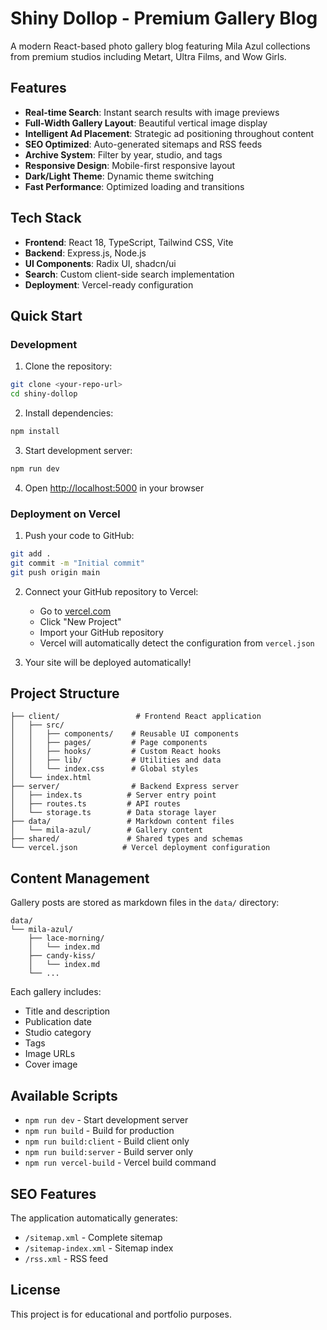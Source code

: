 # Shiny Dollop - Premium Gallery Blog

A modern React-based photo gallery blog featuring Mila Azul collections from premium studios including Metart, Ultra Films, and Wow Girls.

## Features

- **Real-time Search**: Instant search results with image previews
- **Full-Width Gallery Layout**: Beautiful vertical image display
- **Intelligent Ad Placement**: Strategic ad positioning throughout content
- **SEO Optimized**: Auto-generated sitemaps and RSS feeds
- **Archive System**: Filter by year, studio, and tags
- **Responsive Design**: Mobile-first responsive layout
- **Dark/Light Theme**: Dynamic theme switching
- **Fast Performance**: Optimized loading and transitions

## Tech Stack

- **Frontend**: React 18, TypeScript, Tailwind CSS, Vite
- **Backend**: Express.js, Node.js
- **UI Components**: Radix UI, shadcn/ui
- **Search**: Custom client-side search implementation
- **Deployment**: Vercel-ready configuration

## Quick Start

### Development

1. Clone the repository:
```bash
git clone <your-repo-url>
cd shiny-dollop
```

2. Install dependencies:
```bash
npm install
```

3. Start development server:
```bash
npm run dev
```

4. Open [http://localhost:5000](http://localhost:5000) in your browser

### Deployment on Vercel

1. Push your code to GitHub:
```bash
git add .
git commit -m "Initial commit"
git push origin main
```

2. Connect your GitHub repository to Vercel:
   - Go to [vercel.com](https://vercel.com)
   - Click "New Project"
   - Import your GitHub repository
   - Vercel will automatically detect the configuration from `vercel.json`

3. Your site will be deployed automatically!

## Project Structure

```
├── client/                 # Frontend React application
│   ├── src/
│   │   ├── components/    # Reusable UI components
│   │   ├── pages/         # Page components
│   │   ├── hooks/         # Custom React hooks
│   │   ├── lib/           # Utilities and data
│   │   └── index.css      # Global styles
│   └── index.html
├── server/                # Backend Express server
│   ├── index.ts          # Server entry point
│   ├── routes.ts         # API routes
│   └── storage.ts        # Data storage layer
├── data/                 # Markdown content files
│   └── mila-azul/        # Gallery content
├── shared/               # Shared types and schemas
└── vercel.json          # Vercel deployment configuration
```

## Content Management

Gallery posts are stored as markdown files in the `data/` directory:

```
data/
└── mila-azul/
    ├── lace-morning/
    │   └── index.md
    ├── candy-kiss/
    │   └── index.md
    └── ...
```

Each gallery includes:
- Title and description
- Publication date
- Studio category
- Tags
- Image URLs
- Cover image

## Available Scripts

- `npm run dev` - Start development server
- `npm run build` - Build for production
- `npm run build:client` - Build client only
- `npm run build:server` - Build server only
- `npm run vercel-build` - Vercel build command

## SEO Features

The application automatically generates:
- `/sitemap.xml` - Complete sitemap
- `/sitemap-index.xml` - Sitemap index
- `/rss.xml` - RSS feed

## License

This project is for educational and portfolio purposes.